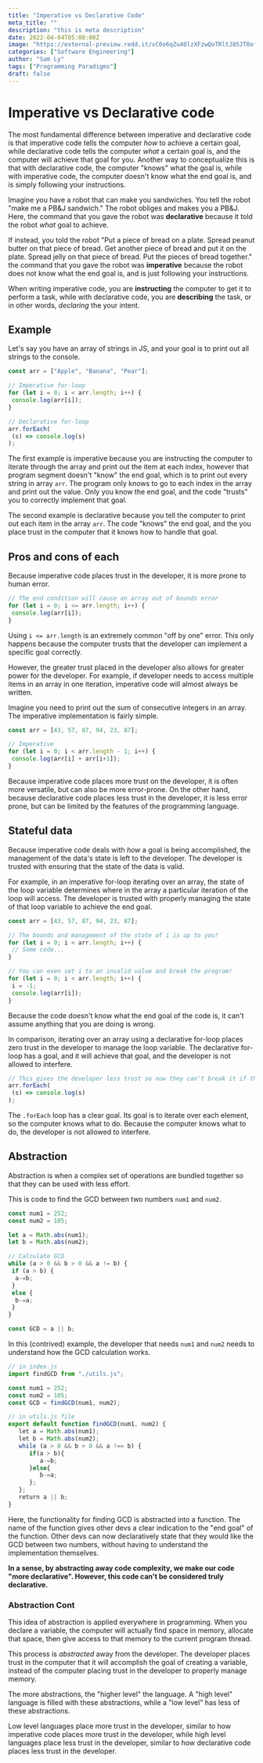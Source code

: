 ```yaml
---
title: "Imperative vs Declarative Code"
meta_title: ""
description: "this is meta description"
date: 2022-04-04T05:00:00Z
image: "https://external-preview.redd.it/vC0o6qZu4OlzXFzwQoTRltJ85JT0of4o2Zq5DUAa8wA.jpg?auto=webp&s=15b395e11d37dc36733eccd8f40a5530b502852b"
categories: ["Software Engineering"]
author: "Sam Ly"
tags: ["Programming Paradigms"]
draft: false
---
```


# Imperative vs Declarative code

The most fundamental difference between imperative and declarative code is that imperative code tells the computer *how* to achieve a certain goal, while declarative code tells the computer *what* a certain goal is, and the computer will achieve that goal for you. Another way to conceptualize this is that with declarative code, the computer "knows" what the goal is, while with imperative code, the computer doesn't know what the end goal is, and is simply following your instructions.

Imagine you have a robot that can make you sandwiches. You tell the robot "make me a PB&J sandwich." The robot obliges and makes you a PB&J. Here, the command that you gave the robot was **declarative** because it told the robot *what* goal to achieve.

If instead, you told the robot "Put a piece of bread on a plate. Spread peanut butter on that piece of bread. Get another piece of bread and put it on the plate. Spread jelly on that piece of bread. Put the pieces of bread together." the command that you gave the robot was **imperative** because the robot does not know what the end goal is, and is just following your instructions.

When writing imperative code, you are **instructing** the computer to get it to perform a task, while with declarative code, you are **describing** the task, or in other words, *declaring* the your intent. 

## Example

Let's say you have an array of strings in JS, and your goal is to print out all strings to the console.

```js
const arr = ["Apple", "Banana", "Pear"];

// Imperative for-loop
for (let i = 0; i < arr.length; i++) {
 console.log(arr[i]);
}

// Declarative for-loop
arr.forEach(
 (s) => console.log(s)
);
```

The first example is imperative because you are instructing the computer to iterate through the array and print out the item at each index, however that program segment doesn't "know" the end goal, which is to print out every string in array `arr`.  The program only knows to go to each index in the array and print out the value. Only you know the end goal, and the code "trusts" you to correctly implement that goal.

The second example is declarative because you tell the computer to print out each item in the array `arr`. The code "knows" the end goal, and the you place trust in the computer that it knows how to handle that goal.

## Pros and cons of each

Because imperative code places trust in the developer, it is more prone to human error.

```js
// The end condition will cause an array out of bounds error
for (let i = 0; i <= arr.length; i++) {
 console.log(arr[i]);
}
```

Using `i <= arr.length` is an extremely common "off by one" error. This only happens because the computer trusts that the developer can implement a specific goal correctly.

However, the greater trust placed in the developer also allows for greater power for the developer. For example, if developer needs to access multiple items in an array in one iteration, imperative code will almost always be written.

Imagine you need to print out the sum of consecutive integers in an array. The imperative implementation is fairly simple.

```js
const arr = [43, 57, 87, 94, 23, 87];

// Imperative
for (let i = 0; i < arr.length - 1; i++) {
 console.log(arr[i] + arr[i+1]);
}
```

Because imperative code places more trust on the developer, it is often more versatile, but can also be more error-prone. On the other hand, because declarative code places less trust in the developer, it is less error prone, but can be limited by the features of the programming language.

## Stateful data

Because imperative code deals with *how* a goal is being accomplished, the management of the data's state is left to the developer. The developer is trusted with ensuring that the state of the data is valid.

For example, in an imperative for-loop iterating over an array, the state of the loop variable determines where in the array a particular iteration of the loop will access. The developer is trusted with properly managing the state of that loop variable to achieve the end goal.

```js
const arr = [43, 57, 87, 94, 23, 87];

// The bounds and management of the state of i is up to you!
for (let i = 0; i < arr.length; i++) {
 // Some code...
}

// You can even set i to an invalid value and break the program!
for (let i = 0; i < arr.length; i++) {
 i = -1;
 console.log(arr[i]);
}
```

Because the code doesn't know what the end goal of the code is, it can't assume anything that you are doing is wrong.

In comparison, iterating over an array using a declarative for-loop places zero trust in the developer to manage the loop variable. The declarative for-loop has a goal, and it will achieve that goal, and the developer is not allowed to interfere.

```js
// This gives the developer less trust so now they can't break it if they tried.
arr.forEach(
 (s) => console.log(s)
);
```

The `.forEach` loop has a clear goal. Its goal is to iterate over each element, so the computer knows what to do. Because the computer knows what to do, the developer is not allowed to interfere.

## Abstraction

Abstraction is when a complex set of operations are bundled together so that they can be used with less effort.

This is code to find the GCD between two numbers `num1` and `num2`.

```js
const num1 = 252;
const num2 = 105;

let a = Math.abs(num1);
let b = Math.abs(num2);

// Calculate GCD
while (a > 0 && b > 0 && a != b) {
 if (a > b) {
  a-=b;
 }
 else {
  b-=a;
 }
}

const GCD = a || b;
```

In this (contrived) example, the developer that needs `num1` and `num2` needs to understand how the GCD calculation works.

```js
// in index.js
import findGCD from "./utils.js";

const num1 = 252;
const num2 = 105;
const GCD = findGCD(num1, num2);
```

```js
// in utils.js file
export default function findGCD(num1, num2) {
   let a = Math.abs(num1);
   let b = Math.abs(num2);
   while (a > 0 && b > 0 && a !== b) {
      if(a > b){
         a-=b;
      }else{
         b-=a;
      };
   };
   return a || b;
}
```

Here, the functionality for finding GCD is abstracted into a function. The name of the function gives other devs a clear indication to the "end goal" of the function. Other devs can now declaratively state that they would like the GCD between two numbers, without having to understand the implementation themselves.

**In a sense, by abstracting away code complexity, we make our code "more declarative". However, this code can't be considered truly declarative.**

### Abstraction Cont

This idea of abstraction is applied everywhere in programming. When you declare a variable, the computer will actually find space in memory, allocate that space, then give access to that memory to the current program thread.

This process is *abstracted* away from the developer. The developer places trust in the computer that it will accomplish the goal of creating a variable, instead of the computer placing trust in the developer to properly manage memory.

The more abstractions, the "higher level" the language. A "high level" language is filled with these abstractions, while a "low level" has less of these abstractions.

Low level languages place more trust in the developer, similar to how imperative code places more trust in the developer, while high level languages place less trust in the developer, similar to how declarative code places less trust in the developer.
